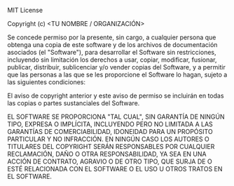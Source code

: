 MIT License

Copyright (c) <YEAR> <TU NOMBRE / ORGANIZACIÓN>

Se concede permiso por la presente, sin cargo, a cualquier persona que obtenga una copia
de este software y de los archivos de documentación asociados (el "Software"), para
desarrollar el Software sin restricciones, incluyendo sin limitación los derechos
a usar, copiar, modificar, fusionar, publicar, distribuir, sublicenciar y/o vender
copias del Software, y a permitir que las personas a las que se les proporcione el
Software lo hagan, sujeto a las siguientes condiciones:

El aviso de copyright anterior y este aviso de permiso se incluirán en todas las
copias o partes sustanciales del Software.

EL SOFTWARE SE PROPORCIONA "TAL CUAL", SIN GARANTÍA DE NINGÚN TIPO, EXPRESA O
IMPLÍCITA, INCLUYENDO PERO NO LIMITADA A LAS GARANTÍAS DE COMERCIABILIDAD,
IDONEIDAD PARA UN PROPÓSITO PARTICULAR Y NO INFRACCIÓN. EN NINGÚN CASO LOS AUTORES
O TITULARES DEL COPYRIGHT SERÁN RESPONSABLES POR CUALQUIER RECLAMACIÓN, DAÑO O OTRA
RESPONSABILIDAD, YA SEA EN UNA ACCIÓN DE CONTRATO, AGRAVIO O DE OTRO TIPO, QUE SURJA
DE O ESTÉ RELACIONADA CON EL SOFTWARE O EL USO U OTROS TRATOS EN EL SOFTWARE.


